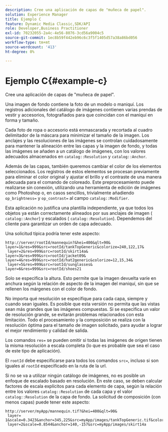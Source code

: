 ```yaml
---
description: Cree una aplicación de capas de "muñeca de papel".
solution: Experience Manager
title: Ejemplo C
feature: Dynamic Media Classic,SDK/API
role: Developer,Business Practitioner
exl-id: 70232055-2a4c-4e56-8076-3cd56a9004c5
source-git-commit: 1ec8b59f442eb96c6c3f5f1405d57a38a86bd056
workflow-type: tm+mt
source-wordcount: '413'
ht-degree: 0%

---
```


# Ejemplo C{#example-c}

Cree una aplicación de capas de &quot;muñeca de papel&quot;.

Una imagen de fondo contiene la foto de un modelo o maniquí. Los registros adicionales del catálogo de imágenes contienen varias prendas de vestir y accesorios, fotografiados para que coincidan con el maniquí en forma y tamaño.

Cada foto de ropa o accesorio está enmascarada y recortada al cuadro delimitador de la máscara para minimizar el tamaño de la imagen. Los anclajes y las resoluciones de las imágenes se controlan cuidadosamente para mantener la alineación entre las capas y la imagen de fondo, y todas las imágenes se añaden a un catálogo de imágenes, con los valores adecuados almacenados en `catalog::Resolution` y `catalog::Anchor`.

Además de las capas, también queremos cambiar el color de los elementos seleccionados. Los registros de estos elementos se procesan previamente para eliminar el color original y ajustar el brillo y el contraste de una manera adecuada para el comando de coloreado. Este preprocesamiento puede realizarse sin conexión, utilizando una herramienta de edición de imágenes como Photoshop o, en casos sencillos, trivialmente añadiendo `op_brightness=` y `op_contrast=` al campo `catalog::Modifier`.

Esta aplicación no justifica una plantilla independiente, ya que todos los objetos ya están correctamente alineados por sus anclajes de imagen ( `catalog::Anchor`) y escalados ( `catalog::Resolution`). Dependemos del cliente para garantizar un orden de capa adecuado.

Una solicitud típica podría tener este aspecto:

```
http://server/rootId/mannequin?&hei=400&qlt=90&
layer=1&res=999&src=rootId/tankTopGeneric&colorize=240,122,17&
 layer=2&res=999&src=rootId/skirt14a&
layer=3&res=999&src=rootId/jacket09&
layer=4&res=999&src=rootId/hat2generic&colorize=12,15,34&
 layer=5&res=999&src=rootId/sunglasses&
layer=6&res=999&src=rootId/shoes21
```

Solo se especifica la altura. Esto permite que la imagen devuelta varíe en anchura según la relación de aspecto de la imagen del maniquí, sin que se rellenen los márgenes con el color de fondo.

No importa qué resolución se especifique para cada capa, siempre y cuando sean iguales. Es posible que esta versión no permita que las vistas sean más grandes que las imágenes compuestas. Si se especifica un valor de resolución grande, se evitarán problemas relacionados con esta limitación. Todo el procesamiento y la composición se realiza con la resolución óptima para el tamaño de imagen solicitado, para ayudar a lograr el mejor rendimiento y calidad de salida.

Los comandos `res=` se pueden omitir si todas las imágenes de origen tienen la misma resolución a escala completa (lo que es probable que sea el caso de este tipo de aplicación).

El `rootId` debe especificarse para todos los comandos `src=`, incluso si son iguales al `rootId` especificado en la ruta de la url.

Si no se va a utilizar ningún catálogo de imágenes, no es posible un enfoque de escalado basado en resolución. En este caso, se deben calcular factores de escala explícitos para cada elemento de capa, según la relación entre los valores `catalog::Resolution` de cada capa y el valor `catalog::Resolution` de la capa de fondo. La solicitud de composición (con menos capas) puede tener este aspecto:

```
http://server/myApp/mannequin.tif?&hei=400&qlt=90&
 layer= 1&scale=0.3423&anchor=345,225&src=myApp/images/tankTopGeneric.tif&colorize=240,122,17&
 layer=2&scale=0.8544&anchor=140,-157&src=myApp/images/skirt14a
```
